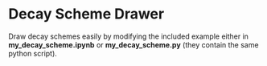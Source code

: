 # Decay Scheme Drawer

Draw decay schemes easily by modifying the included example either in 
**my_decay_scheme.ipynb** or **my_decay_scheme.py** (they contain the same python script).

